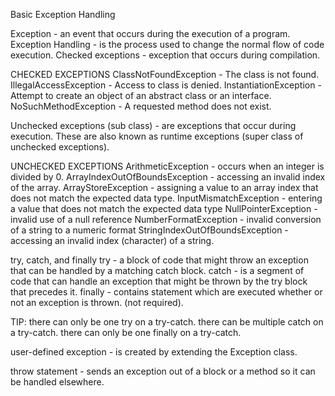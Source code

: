 Basic Exception Handling

Exception - an event that occurs during the execution of a program.
Exception Handling - is the process used to change the normal flow of code execution.
Checked exceptions - exception that occurs during compilation.

CHECKED EXCEPTIONS
ClassNotFoundException - The class is not found.
IllegalAccessException - Access to class is denied.
InstantiationException - Attempt to create an object of an abstract class or an interface.
NoSuchMethodException - A requested method does not exist.

Unchecked exceptions (sub class) - are exceptions that occur during execution. These are also known as runtime exceptions (super class of unchecked exceptions).

UNCHECKED EXCEPTIONS
ArithmeticException - occurs when an integer is divided by 0.
ArrayIndexOutOfBoundsException - accessing an invalid index of the array.
ArrayStoreException - assigning a value to an array index that does not match the expected data type.
InputMismatchException - entering a value that does not match the expected data type
NullPointerException - invalid use of a null reference
NumberFormatException - invalid conversion of a string to a numeric format
StringIndexOutOfBoundsException - accessing an invalid index (character) of a string.

try, catch, and finally
try - a block of code that might throw an exception that can be handled by a matching catch block.
catch - is a segment of code that can handle an exception that might be thrown by the try block that precedes it.
finally - contains statement which are executed whether or not an exception is thrown. (not required).

TIP: 
there can only be one try on a try-catch. there can be multiple catch on a try-catch.
there can only be one finally on a try-catch.

user-defined exception - is created by extending the Exception class. 

throw statement - sends an exception out of a block or a method so it can be handled elsewhere.
